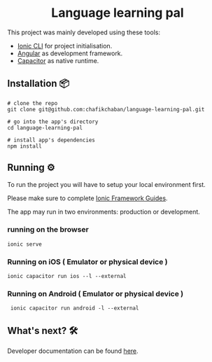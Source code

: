 
<h1 align="center">
  Language learning pal
</h1>

This project was mainly developed using these tools:

- [Ionic CLI](https://ionicframework.com/docs/cli) for project initialisation. 
- [Angular](https://angular.io/) as development framework.
- [Capacitor](https://capacitorjs.com) as native runtime. 


## Installation 📦

```
# clone the repo
git clone git@github.com:chafikchaban/language-learning-pal.git

# go into the app's directory
cd language-learning-pal

# install app's dependencies
npm install
```


## Running ⚙️

To run the project you will have to setup your local environment first.

Please make sure to complete [Ionic Framework Guides](https://ionicframework.com/docs/).

The app may run in two environments: production or development.

### running on the browser

```
ionic serve
```

### Running on iOS ( Emulator or physical device )

```
ionic capacitor run ios --l --external
```

### Running on Android ( Emulator or physical device )

```
 ionic capacitor run android -l --external
```


## What's next? 🛠️

Developer documentation can be found [here](./docs/dev-docs.md).
